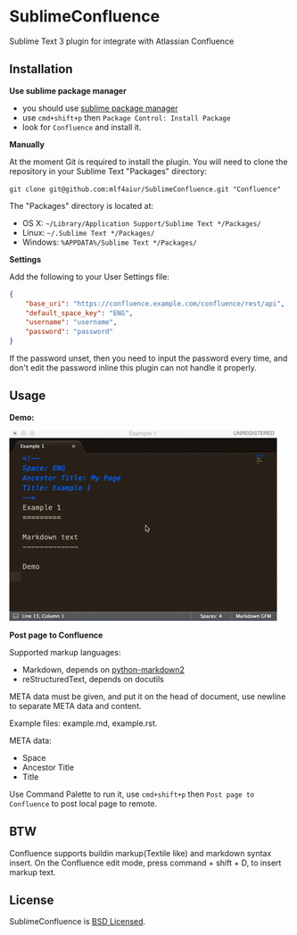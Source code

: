 SublimeConfluence
=================

Sublime Text 3 plugin for integrate with Atlassian Confluence

Installation
------------

**Use sublime package manager**

 - you should use [sublime package manager][1]
 - use `cmd+shift+p` then `Package Control: Install Package`
 - look for `Confluence` and install it.

**Manually**

At the moment Git is required to install the plugin.  You will need
to clone the repository in your Sublime Text "Packages" directory:

`git clone git@github.com:mlf4aiur/SublimeConfluence.git "Confluence"`

The "Packages" directory is located at:

* OS X: `~/Library/Application Support/Sublime Text */Packages/`
* Linux: `~/.Sublime Text */Packages/`
* Windows: `%APPDATA%/Sublime Text */Packages/`

**Settings**

Add the following to your User Settings file:

```json
{
    "base_uri": "https://confluence.example.com/confluence/rest/api",
    "default_space_key": "ENG",
    "username": "username",
    "password": "password"
}
```

If the password unset, then you need to input the password every time, and don't edit the password inline this plugin can not handle it properly.

Usage
-----

**Demo:**

![demo](demo.gif)

**Post page to Confluence**

Supported markup languages:

* Markdown, depends on [python-markdown2][0]
* reStructuredText, depends on docutils

META data must be given, and put it on the head of document, use newline to separate META data and content.

Example files: example.md, example.rst.

META data:

* Space
* Ancestor Title
* Title

Use Command Palette to run it, use `cmd+shift+p` then `Post page to Confluence` to post local page to remote.

BTW
---

Confluence supports buildin markup(Textile like) and markdown syntax insert. On the Confluence edit mode, press command + shift + D, to insert markup text.

License
-------

SublimeConfluence is [BSD Licensed](https://github.com/mlf4aiur/sublimetext-confluence-markup/master/LICENSE).

[0]: https://github.com/trentm/python-markdown2
[1]: http://wbond.net/sublime_packages/package_control
